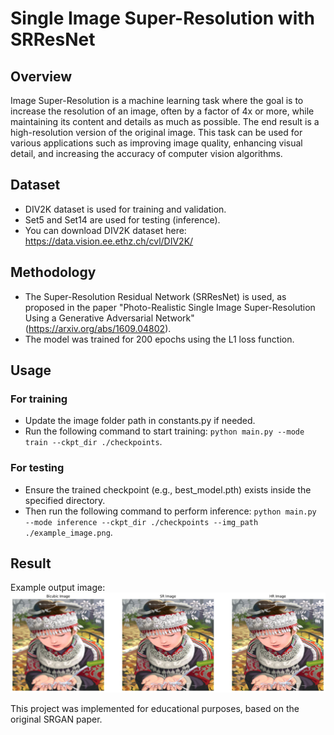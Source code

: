 # Single Image Super-Resolution with SRResNet

## Overview
Image Super-Resolution is a machine learning task where the goal is to increase the resolution of an image, often by a factor of 4x or more, while maintaining its content and details as much as possible. The end result is a high-resolution version of the original image. This task can be used for various applications such as improving image quality, enhancing visual detail, and increasing the accuracy of computer vision algorithms.

## Dataset
- DIV2K dataset is used for training and validation.
- Set5 and Set14 are used for testing (inference).
- You can download DIV2K dataset here: https://data.vision.ee.ethz.ch/cvl/DIV2K/

## Methodology
- The Super-Resolution Residual Network (SRResNet) is used, as proposed in the paper "Photo-Realistic Single Image Super-Resolution Using a Generative Adversarial Network" (https://arxiv.org/abs/1609.04802).
- The model was trained for 200 epochs using the L1 loss function.

## Usage
### For training
- Update the image folder path in constants.py if needed.
- Run the following command to start training: `python main.py --mode train --ckpt_dir ./checkpoints`.
### For testing
- Ensure the trained checkpoint (e.g., best_model.pth) exists inside the specified directory.
- Then run the following command to perform inference: `python main.py --mode inference --ckpt_dir ./checkpoints --img_path ./example_image.png`.

## Result
Example output image:
<img src="./result.png" />


This project was implemented for educational purposes, based on the original SRGAN paper.